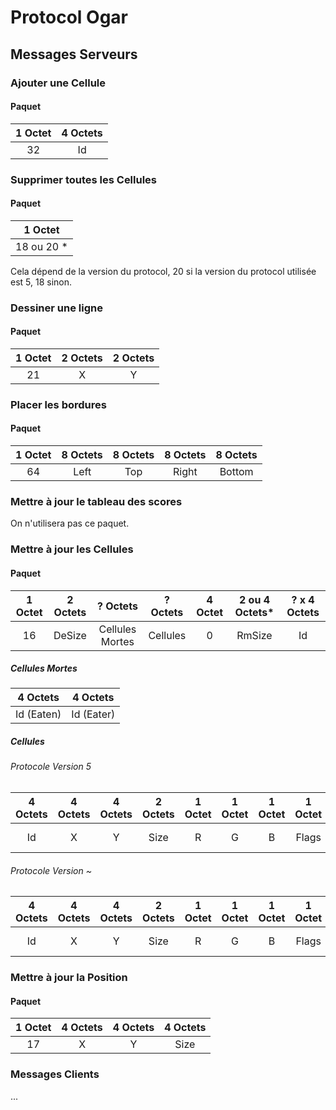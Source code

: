 # Protocol Ogar

## Messages Serveurs

### Ajouter une Cellule

#### Paquet

| 1 Octet   | 4 Octets |
| :-------: |:--------:|
| 32        | Id       |

### Supprimer toutes les Cellules

#### Paquet

| 1 Octet   |
| :-------: |
| 18 ou 20 *|

Cela dépend de la version du protocol, 20 si la version du protocol utilisée est
5, 18 sinon.

### Dessiner une ligne

#### Paquet

| 1 Octet   | 2 Octets  | 2 Octets  |
| :-------: | :-------: | :-------: |
| 21        | X         | Y         |

### Placer les bordures

#### Paquet

| 1 Octet   | 8 Octets  | 8 Octets  | 8 Octets  | 8 Octets  |
| :-------: | :-------: | :-------: | :-------: | :-------: |
| 64        | Left      | Top       | Right     | Bottom    |

### Mettre à jour le tableau des scores

On n'utilisera pas ce paquet.

### Mettre à jour les Cellules

#### Paquet
| 1 Octet   | 2 Octets  | ? Octets        | ? Octets | 4 Octet  | 2 ou 4 Octets* | ? x 4 Octets |
| :-------: | :-------: | :-------------: | :------: | :------: | :------------: | :----------: |
| 16        | DeSize    | Cellules Mortes | Cellules | 0        | RmSize         | Id           |

##### Cellules Mortes

| 4 Octets  | 4 Octets  |
| :-------: | :-------: |
| Id (Eaten)| Id (Eater)|

##### Cellules

###### Protocole Version 5

| 4 Octets  | 4 Octets  | 4 Octets  | 2 Octets  | 1 Octet   | 1 Octet   | 1 Octet   | 1 Octet   | ? Octets      | 1 Octet   |
| :-------: | :-------: | :-------: | :-------: | :-------: | :-------: | :-------: | :-------: | :-----------: | :-------: |
| Id        | X         | Y         | Size      | R         | G         | B         | Flags     | Name (Unicode)| 0         |

###### Protocole Version ~

| 4 Octets  | 4 Octets  | 4 Octets  | 2 Octets  | 1 Octet   | 1 Octet   | 1 Octet   | 1 Octet   | ? Octets   | 1 Octet   |
| :-------: | :-------: | :-------: | :-------: | :-------: | :-------: | :-------: | :-------: | :--------: | :-------: |
| Id        | X         | Y         | Size      | R         | G         | B         | Flags     | Name (UTF8)| 0         |


### Mettre à jour la Position

#### Paquet

| 1 Octet   | 4 Octets  | 4 Octets  | 4 Octets  |
| :-------: | :-------: | :-------: | :-------: |
| 17        | X         | Y         | Size      |


### Messages Clients

...
